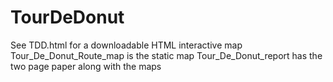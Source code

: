 # TourDeDonut
See TDD.html for a downloadable HTML interactive map
Tour_De_Donut_Route_map is the static map
Tour_De_Donut_report has the two page paper along with the maps
